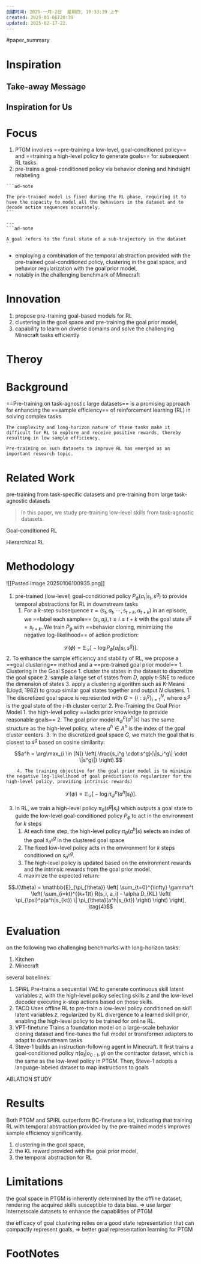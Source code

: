 ```yaml
---
创建时间: 2025-一月-2日  星期四, 10:33:39 上午
created: 2025-01-06T20:39
updated: 2025-02-17-22.
---
```

#paper_summary 

# Inspiration


## Take-away Message




## Inspiration for Us





# Focus
1. PTGM involves ==pre-training a low-level, goal-conditioned policy== and ==training a high-level policy to generate goals== for subsequent RL tasks.
2. pre-trains a goal-conditioned policy via behavior cloning and hindsight relabeling
````ad-note
```ad-note

The pre-trained model is fixed during the RL phase, requiring it to have the capacity to model all the behaviors in the dataset and to decode action sequences accurately.
```

---
```ad-note

A goal refers to the final state of a sub-trajectory in the dataset
```
````

- employing a combination of the temporal abstraction provided with the pre-trained goal-conditioned policy, clustering in the goal space, and behavior regularization with the goal prior model,
- notably in the challenging benchmark of Minecraft




# Innovation
1. propose pre-training goal-based models for RL
2. clustering in the goal space and pre-training the goal prior model,
3. capability to learn on diverse domains and solve the challenging Minecraft tasks efficiently


# Theroy



# Background
==Pre-training on task-agnostic large datasets== is a promising approach for enhancing the ==sample efficiency== of reinforcement learning (RL) in solving complex tasks
```ad-note
The complexity and long-horizon nature of these tasks make it difficult for RL to explore and receive positive rewards, thereby resulting in low sample efficiency.

Pre-training on such datasets to improve RL has emerged as an important research topic.
```

# Related Work
pre-training from task-specific datasets and pre-training from large task-agnostic datasets
>In this paper, we study pre-training low-level skills from task-agnostic datasets.

Goal-conditioned RL

Hierarchical RL



# Methodology
![[Pasted image 20250106100935.png]]


 1. pre-trained (low-level) goal-conditioned policy $P_{\phi}(a_t|s_t, s^g)$ to provide temporal abstractions for RL in downstream tasks
	 1. For a $k$-step subsequence $\tau = (s_t, a_t, \cdots, s_{t+k}, a_{t+k})$ in an episode, we ==label each sample== $(s_i, a_i), t \leq i \leq t+k$ with the goal state $s^g = s_{t+k}$. We train $P_{\phi}$ with ==behavior cloning, minimizing the negative log-likelihood== of action prediction:

$$\mathcal{L}(\phi) = \mathbb{E}_{\mathcal{D}} \big[ -\log P_{\phi}(a_i | s_i, s^g) \big].$$
2. To enhance the sample efficiency and stability of RL, we propose a ==goal clustering== method and a ==pre-trained goal prior model==
	1. Clustering in the Goal Space
		1. cluster the states in the dataset to discretize the goal space
		2.  sample a large set of states from $D$, apply t-SNE  to reduce the dimension of states
		3. apply a clustering algorithm such as K-Means (Lloyd, 1982) to group similar goal states together and output $N$ clusters.
			1. The discretized goal space is represented with $G = \{i : s^g_i\}_{i=1}^N$, where $s^g_i$ is the goal state of the $i$-th cluster center
	2.  Pre-Training the Goal Prior Model
		1. the high-level policy ==lacks prior knowledge to provide reasonable goals==
		2. The goal prior model $\pi_{\psi}^p(a^h|s)$ has the same structure as the high-level policy, where $a^h \in A^h$ is the index of the goal cluster centers.
		3. In the discretized goal space $G$, we match the goal that is closest to $s^g$ based on cosine similarity:

$$a^h = \arg\max_{i \in [N]} \left( \frac{s_i^g \cdot s^g}{\|s_i^g\| \cdot \|s^g\|} \right).$$
			
		4. The training objective for the goal prior model is to minimize the negative log-likelihood of goal prediction:(a regularizer for the high-level policy, providing intrinsic rewards)

$$\mathcal{L}(\psi) = \mathbb{E}_{\mathcal{D}} \big[ -\log \pi_{\psi}^p(a^h|s_t) \big].$$

3. In RL, we train a high-level policy $\pi_{\theta}(s^g|s_t)$ which outputs a goal state to guide the low-level goal-conditioned policy $P_{\phi}$ to act in the environment for $k$ steps
	1. At each time step, the high-level policy $\pi_{\theta}(a^h|s)$ selects an index of the goal $s^g_{a^h}$ in the clustered goal space
	2. The fixed low-level policy acts in the environment for $k$ steps conditioned on $s^g_{a^h}$. 
	3. The high-level policy is updated based on the environment rewards and the intrinsic rewards from the goal prior model.
	4. maximize the expected return:

$$J(\theta) = \mathbb{E}_{\pi_{\theta}} \left[ \sum_{t=0}^{\infty} \gamma^t \left( \sum_{i=kt}^{(k+1)t} R(s_i, a_i) - \alpha D_{KL} \left( \pi_{\psi}^p(a^h|s_{kt}) \| \pi_{\theta}(a^h|s_{kt}) \right) \right) \right], \tag{4}$$

 


# Evaluation
on the following two challenging benchmarks with long-horizon tasks:
1. Kitchen
2. Minecraft



several baselines:
1. SPiRL
   Pre-trains a sequential VAE to generate continuous skill latent variables $z$, with the high-level policy selecting skills $z$ and the low-level decoder executing $k$-step actions based on those skills.
2. TACO
   Uses offline RL to pre-train a low-level policy conditioned on skill latent variables $z$, regularized by KL divergence to a learned skill prior, enabling the high-level policy to be trained for online RL.
3. VPT-finetune
   Trains a foundation model on a large-scale behavior cloning dataset and fine-tunes the full model or transformer adapters to adapt to downstream tasks
4. Steve-1
    builds an instruction-following agent in Minecraft. It first trains a goal-conditioned policy $\pi(a_t|o_{0:t}, g)$ on the contractor dataset, which is the same as the low-level policy in PTGM. Then, Steve-1 adopts a language-labeled dataset to map instructions to goals

ABLATION STUDY

# Results
Both PTGM and SPiRL outperform BC-finetune a lot, indicating that training RL with temporal abstraction provided by the pre-trained models improves sample efficiency significantly.
1. clustering in the goal space, 
2. the KL reward provided with the goal prior model, 
3. the temporal abstraction for RL


# Limitations
the goal space in PTGM is inherently determined by the offline dataset, rendering the acquired skills susceptible to data bias. $\Longrightarrow$ use larger Internetscale datasets to enhance the capabilities of PTGM

the efficacy of goal clustering relies on a good state representation that can compactly represent goals, $\Longrightarrow$ better goal representation learning for PTGM 



# FootNotes
